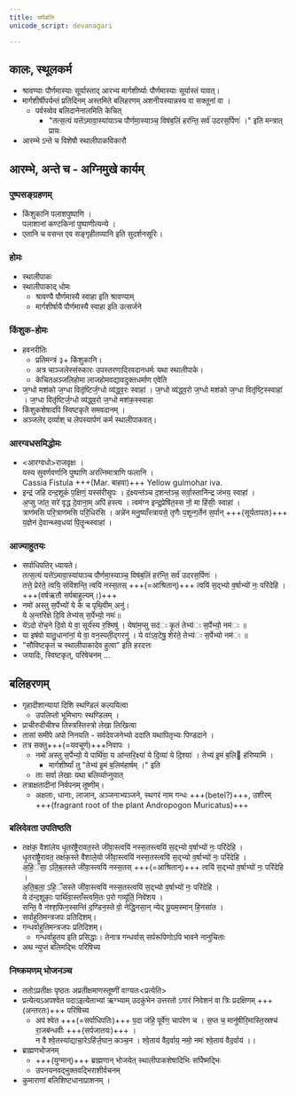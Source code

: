 ```yaml
---
title: सर्पबलिः
unicode_script: devanagari

---
```


## कालः, स्थूलकर्म
  - श्रावण्याः पौर्णमास्याः सूर्यास्ताद् आरभ्य मार्गशीर्ष्याः पौर्णमास्याः सूर्यास्तं यावत्।
  - मार्गशीर्षीपर्यन्तं प्रतिदिनम् अस्तमिते बलिहरणम् अशनीयस्यान्नस्य वा सक्तूनां वा ।
    - पर्वस्व्वेव बलिदानेनालमिति केचित्
      - "तत्स॒त्यं यत्ते॑ऽमावा॒स्या॑याञ्च पौर्णमा॒स्याञ्च॒ विष॑ब॒लिं हर॑न्ति॒ सर्व॑ उदरस॒र्पिणः॑ ।" इति मन्त्रात् प्रायः
  - आरम्भे ऽन्ते च विशेषौ स्थालीपाकविकारौ

## आरम्भे, अन्ते च - अग्निमुखे कार्यम्
### पुष्पसङ्ग्रहणम्
- किंशुकानि पलाशपुष्पाणि ।  
पलाशानां कण्टकिनां पुष्पाणीत्यन्ये ।
- एतानि च वसन्त एव सङ्गृहीतव्यानि इति सुदर्शनसूरिः।

### होमः
- स्थालीपाकः
- स्थालीपाकाद् धोमः
  - श्रावण्यै पौर्णमास्यै स्वाहा इति श्रावण्याम्
  - मार्गशीर्षायै पौर्णमास्यै स्वाहा इति उत्सर्जने

### किंशुक-होमः
- हवनरीतिः
  - प्रतिमन्त्रं ३+ किंशुकानि।
  - अत्र चाञ्जलेस्संस्कारः उपस्तरणादिरवदानधर्मः यथा स्थालीपाके।
  - केचितअञ्जलिहोमा लाजहोमवद्यावदुक्तधर्माण एवेति
-  ज॒ग्धो मश॑को ज॒ग्धा वितृ॑ष्टिर्ज॒ग्धो व्य॑द्ध्व॒रः स्वाहा॑ । ज॒ग्धो व्य॑द्ध्व॒रो ज॒ग्धो मश॑को ज॒ग्धा वितृ॑ष्टि॒स्स्वाहा॑ । ज॒ग्धा वितृ॑ष्टिर्ज॒ग्धो व्य॑द्ध्व॒रो ज॒ग्धो मश॑क॒स्स्वाहा
- किंशुकशेषादपि स्विष्टकृते समवदानम् ।
- अञ्जलेर् दर्व्याश् च लेपस्यार्पणं कर्म स्थालीपाकवत्।

### आरग्वधसमिद्धोमः
- <आरग्वधो>राजवृक्षः ।  
यस्य सुवर्णवर्णानि पुष्पाणि अरत्निमात्राणि फलानि ।  
Cassia Fistula +++(Mar. बाहवा)+++ Yellow gulmohar iva.
- इन्द्र॑ जहि दन्द॒शूकं॑ प॒क्षिणं॒ यस्स॑रीसृ॒पः । दं॒क्ष्यन्त॑ञ्च द॒शन्त॑ञ्च॒ सर्वा॒स्तानि॑न्द्र जंभय॒ स्वाहा॑ ।  
अ॒प्सु जा॑त॒ सरे॑ वृद्ध दे॒वाना॒म् अपि॑ हस्त्य । त्वम॑ग्न इन्द्र॒प्रेषि॑त॒स्स नो॒ मा हिंसीः॒ स्वाहा॑ ।  
त्राण॑मसि परि॒त्राण॑मसि परि॒धिर॑सि । अन्ने॑न मनु॒ष्याँस्त्रायसे॒ तृणैः प॒शून्ग॒र्तेन॑ स॒र्पान् +++(सूर्यतापतः)+++ य॒ज्ञेन॑ दे॒वान्थ्स्व॒धया॑ पि॒तॄन्थ्स्वाहा॑ ।

### आज्याहुतयः
- सर्पाधिपतिर् ध्यायते।  
तत्स॒त्यं यत्ते॑ऽमावा॒स्या॑याञ्च पौर्णमा॒स्याञ्च॒ विष॑ब॒लिं हर॑न्ति॒ सर्व॑ उदरस॒र्पिणः॑ ।  
तत्ते॒ प्रेर॑ते॒ त्वयि॒ संवि॑शन्ति॒ त्वयि॑ नस्स॒तस् +++(=आश्रितान्)+++ त्वयि॑ स॒द्भ्यो व॒र्षाभ्यो॑ नः॒ परि॑देहि ।  
+++(वर्षऋतौ सर्पबाहुल्यम्।)+++
- नमो॑ अस्तु स॒र्पेभ्यो॑ ये के च पृथि॒वीम् अनु॑।  
ये अ॒न्तरि॑क्षे दि॒वि तेभ्य॑स् स॒र्पेभ्यो॒ नमः॑॥
- ये॑ऽदो रो॑च॒ने दि॒वो ये वा॒ सूर्य॑स्य र॒श्मिषु॑ । येषा॑म॒प्सु सद॑ः कृ॒तं तेभ्य॑ः स॒र्पेभ्यो॒ नम॑ः ॥
- या इष॑वो यातु॒धाना॑नां॒ ये वा॒ वन॒स्पती॒द्गरनु॑ । ये वा॑ऽव॒टेषु॒ शेर॑ते॒ तेभ्य॑ः स॒र्पेभ्यो नम॑ः ॥
- "सौविष्टकृतं च स्थालीपाकादेव हुत्वा" इति हरदत्तः
- जयादिः, स्विष्टकृत्,  परिषेचनम् …

## बलिहरणम्
- गृहादीशान्यायां दिशि स्थण्डिलं कल्पयित्वा
  - उपलिप्तो भूमिभागः स्थण्डिलम् ।
- प्राचीरुदीचीश्च तिस्त्रस्तिस्त्रो लेखा लिखित्वा
- तासां समीपे अपो निनयति - सर्वदेवजनेभ्यो ददाति यथापितृभ्यः पिण्डदाने ।
- तत्र सक्तु+++(=यवचूर्ण)+++निवापः ।
  - नमो॑ अस्तु स॒र्पेभ्यो॒ ये पार्थि॑वा॒ य आ॑न्तरि॒क्ष्या॑ ये दि॒व्या॑ ये दि॒श्याः॑ । तेभ्य॑ इ॒मं ब॒लि ह॑रिष्यामि ।
    - मार्गशीर्ष्यां तु "तेभ्य॑ इ॒मं ब॒लिम॑हार्षम् ।" इति
  - ताः सर्वा लेखाः यथा बलिर्व्याप्नुयात्
- तत्राक्षतादीनां निर्वपनम्  तूष्णीम्।
  - अक्षताः, धानाः, लाजान्, अञ्जनाभ्यञ्जने, स्थगरं नाम गन्धः +++(betel?)+++, उशीरम् +++(fragrant root of the plant Andropogon Muricatus)+++

### बलिदेवता उपतिष्ठति
- तक्ष॑क॒ वैशा॑लेय धृ॒तर॑ष्ट्रैरावत॒स्ते जी॑वा॒स्त्वयि॑ नस्स॒तस्त्वयि॑ स॒द्भ्यो व॒र्षाभ्यो॑ नः॒ परि॑देहि ।   
धृ॒तरा॑ष्ट्रैरावत॒ तक्ष॑क॒स्ते वै॑शाले॒यो जी॑वा॒स्त्वयि॑ नस्स॒तस्त्वयि॑ स॒द्भ्यो व॒र्षाभ्यो॑ नः॒ परि॑देहि ।   
अ॒हि॒ँसा॒ ऽति॒ब॒लस्ते जी॑वा॒स्त्वयि॑ नस्स॒तस्  +++(=आश्रितान्)+++ त्वयि॑ स॒द्भ्यो व॒र्षाभ्यो॑ नः॒ परि॑देहि ।   
अ॒ति॒ब॒ला॒ ऽहि॒ँसस्ते जी॑वा॒स्त्वयि॑ नस्स॒तस्त्वयि॑ स॒द्भ्यो व॒र्षाभ्यो॑ नः॒ परि॑देहि ।   
ये द॑न्द॒शूकाः॒ पार्थि॑वा॒स्ताँस्त्वमि॒तः प॒रो गव्यू॑तिं॒ निवे॑शय ।   
सन्ति॒ वै न॑श्श॒फिन॒स्सन्ति॑ द॒ण्डिन॒स्ते वो॒ नेद्धि॒नसा॒न् न्येद् यू॒यम॒स्मान् हि॒नसा॑त ।
- सर्पाहुतिमन्त्रजपः प्रतिदिशम्।  
- गन्धर्वाहुतिमन्त्रजपः प्रतिदिशम्।
  - गन्धर्वाहुतय इति प्रसिद्धाः। तेनात्र गन्धर्वास् सर्परूपिणोऽपि भावने नानुचिताः
- अथ न्युप्तं बलिमद्भिः परिषिच्य

### निष्क्रमणम् भोजनञ्च
- ततोऽप्रतीक्षः पृष्ठतः अप्रतीक्षमाणस्तूष्णीं वाग्यतः<प्रत्येति>
- प्रत्येत्यऽअपश्वेत पदाऽइत्येताभ्यां ऋग्भ्याम् उदकुंभेन उत्तरतो ऽगारं निवेशनं वा त्रिः प्रदक्षिणम् +++(अन्तरतः)+++ परिषिच्य
  - अप॑ श्वेत +++(=सर्पाधिपतिः)+++ प॒दा ज॑हि॒ पूर्वे॑ण॒ चाप॑रेण च । स॒प्त च॒ मानु॑षीरि॒मास्ति॒स्रश्च॑ रा॒जब॑न्धवीः +++(सर्पजातयः)+++ ।  
न वै श्वे॒तस्या॑द्याचा॒रेऽहि॑र्ज॒घान॒ कञ्च॒न । श्वे॒ताय॑ वैद॒र्वाय॒ नमो॒ नमः॑ श्वे॒ताय॑ वैद॒र्वाय॑ ।।
- ब्राह्मणभोजनम्
  - +++(युग्मान्)+++ ब्राह्मणान् भोजयेत् स्थालीपाकशेषादिभिः सर्पिष्मद्भिः
  - उपनयनवद्भुक्तवद्भिराशीर्वचनम्
- कुमाराणां बलिशिष्टधानाप्राशनम् ।
